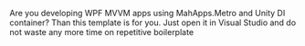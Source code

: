 Are you developing WPF MVVM apps using MahApps.Metro and Unity DI container? Than this template is for you. Just open it in Visual Studio and do not waste any more time on repetitive boilerplate
